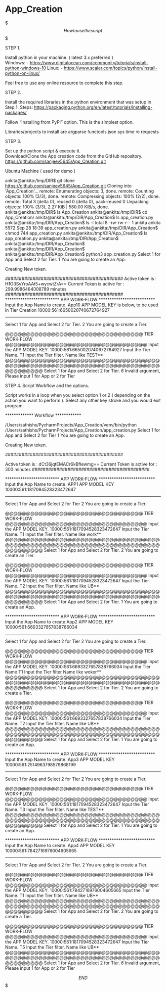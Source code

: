 # App_Creation


$$$$$$$$$$$$$$$$$$$$$$$$$$$$$$$ How to use the script   $$$$$$$$$$$$$$$$$$$$$$$$$$$$$$$

STEP 1.

Install python in your machine. ( latest 3.x  preferred )                       
Windows: -  https://www.digitalocean.com/community/tutorials/install-python-windows-10
Linux: -  https://www.scaler.com/topics/python/install-python-on-linux/
 
Feel free to use any online resource to complete this step.



STEP 2.

Install the required libraries in the python environment that was setup in Step 1.
Steps: https://packaging.python.org/en/latest/tutorials/installing-packages/ 

Follow “Installing from PyPI” option. This is the simplest option. 

Libraries/projects to install are
argparse
functools
json
sys
time
re
requests


STEP 3.

Set up the python script & execute it.    
Download/Clone the App creation code from the GitHub repository.
https://github.com/sanjeev5645/App_Creation.git


Ubuntu Machine ( used for demo )

ankita@ankita:/tmp/DIR$ git clone https://github.com/sanjeev5645/App_Creation.git
Cloning into 'App_Creation'...
remote: Enumerating objects: 3, done.
remote: Counting objects: 100% (3/3), done.
remote: Compressing objects: 100% (2/2), done.
remote: Total 3 (delta 0), reused 0 (delta 0), pack-reused 0
Unpacking objects: 100% (3/3), 2.27 KiB | 580.00 KiB/s, done.
ankita@ankita:/tmp/DIR$ ls
App_Creation
ankita@ankita:/tmp/DIR$ cd App_Creation/
ankita@ankita:/tmp/DIR/App_Creation$ ls
app_creation.py
ankita@ankita:/tmp/DIR/App_Creation$ ls -l
total 8
-rw-rw-r-- 1 ankita ankita 5572 Sep 28 18:39 app_creation.py
ankita@ankita:/tmp/DIR/App_Creation$ chmod 744 app_creation.py
ankita@ankita:/tmp/DIR/App_Creation$ ls
app_creation.py
ankita@ankita:/tmp/DIR/App_Creation$
ankita@ankita:/tmp/DIR/App_Creation$
ankita@ankita:/tmp/DIR/App_Creation$
ankita@ankita:/tmp/DIR/App_Creation$ python3 app_creation.py
Select 1 for App and Select 2 for Tier.
1
You are going to create an App.

Creating New token.



###########################################
 Active token is : H1O3SyYroAAt5+wycwtZrA==
Current Token is active for : 299.9986484008789 minutes
###########################################
************************* APP WORK-FLOW **************************
Input the App Name to create.
App10
APP MODEL KEY is below, to be used in Tier Creation
 10000:561:6650020740672764927
********************************************************************
Select 1 for App and Select 2 for Tier.
2
You are going to create a Tier.

@@@@@@@@@@@@@@@@@@@@@@@@@@@@@@@@@   TIER WORK-FLOW @@@@@@@@@@@@@@@@@@@@@@@@@@@@@@@@@@
Input the APP MODEL KEY.
10000:561:6650020740672764927
Input the Tier Name.
T1
Input the Tier filter.
Name like TEST**
@@@@@@@@@@@@@@@@@@@@@@@@@@@@@@@@@@@@@@@@@@@@@@@@@@@@@@@@@@@@@@@@@@@@@@@@@@@@@@@@@@@
Select 1 for App and Select 2 for Tier.
6
Invalid argument, Please input 1 for App or 2 for Tier


STEP 4.	Script Workflow and the options. 

Script works in a loop when you select option 1 or 2 ( depending on the action you want to perform ).  Select any other key stroke and you would exit program.

*************   Workflow  ************

/Users/sathishs/PycharmProjects/App_Creation/venv/bin/python /Users/sathishs/PycharmProjects/App_Creation/app_creation.py 
Select 1 for App and Select 2 for Tier
1
You are going to create an App.
 
Creating New token.
 
 
 
###########################################
 
 Active token is : dCt36jqtEMACr6kBfIewmg==
Current Token is active for : 300 minutes
###########################################
 
************************* APP WORK-FLOW **************************
Input the App Name to create.
APP1
APP MODEL KEY
 10000:561:1817094528323472647
********************************************************************
Select 1 for App and Select 2 for Tier
2
You are going to create a Tier.
 
@@@@@@@@@@@@@@@@@@@@@@@@@@@@@@@@@   TIER WORK-FLOW @@@@@@@@@@@@@@@@@@@@@@@@@@@@@@@@@@
Input the APP MODEL KEY.
10000:561:1817094528323472647
Input the Tier Name.
T1
Input the Tier filter.
Name like work**
@@@@@@@@@@@@@@@@@@@@@@@@@@@@@@@@@@@@@@@@@@@@@@@@@@@@@@@@@@@@@@@@@@@@@@@@@@@@@@@@@@@
Select 1 for App and Select 2 for Tier.
2
You are going to create an Tier.
 
@@@@@@@@@@@@@@@@@@@@@@@@@@@@@@@@@   TIER WORK-FLOW @@@@@@@@@@@@@@@@@@@@@@@@@@@@@@@@@@
Input the APP MODEL KEY.
10000:561:1817094528323472647
Input the Tier Name.
T2
Input the Tier filter.
Name like UB**
@@@@@@@@@@@@@@@@@@@@@@@@@@@@@@@@@@@@@@@@@@@@@@@@@@@@@@@@@@@@@@@@@@@@@@@@@@@@@@@@@@@
Select 1 for App and Select 2 for Tier.
1
You are going to create an App.
 
************************* APP WORK-FLOW **************************
Input the App Name to create
App2
APP MODEL KEY
 10000:561:6693327657838766034
********************************************************************
Select 1 for App and Select 2 for Tier
2
You are going to create a Tier.
 
@@@@@@@@@@@@@@@@@@@@@@@@@@@@@@@@@   TIER WORK-FLOW @@@@@@@@@@@@@@@@@@@@@@@@@@@@@@@@@@
Input the APP MODEL KEY.
10000:561:6693327657838766034
Input the Tier Name
T1
Input the Tier filter
Name like woker**
@@@@@@@@@@@@@@@@@@@@@@@@@@@@@@@@@@@@@@@@@@@@@@@@@@@@@@@@@@@@@@@@@@@@@@@@@@@@@@@@@@@
Select 1 for App and Select 2 for Tier.
2
You are going to create a Tier.
 
@@@@@@@@@@@@@@@@@@@@@@@@@@@@@@@@@   TIER WORK-FLOW @@@@@@@@@@@@@@@@@@@@@@@@@@@@@@@@@@
Input the APP MODEL KEY.
10000:561:6693327657838766034
Input the Tier Name.
T2
Input the Tier filter.
Name like UB**
@@@@@@@@@@@@@@@@@@@@@@@@@@@@@@@@@@@@@@@@@@@@@@@@@@@@@@@@@@@@@@@@@@@@@@@@@@@@@@@@@@@
Select 1 for App and Select 2 for Tier.
1
You are going to create an App.
 
************************* APP WORK-FLOW **************************
Input the App Name to create.
App3
APP MODEL KEY
 10000:561:2514963798579868199
********************************************************************
Select 1 for App and Select 2 for Tier
2
You are going to create a Tier.
 
@@@@@@@@@@@@@@@@@@@@@@@@@@@@@@@@@   TIER WORK-FLOW @@@@@@@@@@@@@@@@@@@@@@@@@@@@@@@@@@
Input the APP MODEL KEY.
10000:561:1817094528323472647
Input the Tier Name.
T3
Input the Tier filter.
Name like TEST**
@@@@@@@@@@@@@@@@@@@@@@@@@@@@@@@@@@@@@@@@@@@@@@@@@@@@@@@@@@@@@@@@@@@@@@@@@@@@@@@@@@@
Select 1 for App and Select 2 for Tier.
1
You are going to create an App.
 
************************* APP WORK-FLOW **************************
Input the App Name to create.
App4
APP MODEL KEY
 10000:561:7842716976004605665
********************************************************************
Select 1 for App and Select 2 for Tier.
2
You are going to create a Tier.
 
@@@@@@@@@@@@@@@@@@@@@@@@@@@@@@@@@   TIER WORK-FLOW @@@@@@@@@@@@@@@@@@@@@@@@@@@@@@@@@@
Input the APP MODEL KEY.
10000:561:7842716976004605665
Input the Tier Name.
T1
Input the Tier filter.
Name like UB**
@@@@@@@@@@@@@@@@@@@@@@@@@@@@@@@@@@@@@@@@@@@@@@@@@@@@@@@@@@@@@@@@@@@@@@@@@@@@@@@@@@@
Select 1 for App and Select 2 for Tier.
2
You are going to create a Tier.
 
@@@@@@@@@@@@@@@@@@@@@@@@@@@@@@@@@   TIER WORK-FLOW @@@@@@@@@@@@@@@@@@@@@@@@@@@@@@@@@@
Input the APP MODEL KEY.
10000:561:1817094528323472647
Input the Tier Name.
T5
Input the Tier filter.
Name like UB**
@@@@@@@@@@@@@@@@@@@@@@@@@@@@@@@@@@@@@@@@@@@@@@@@@@@@@@@@@@@@@@@@@@@@@@@@@@@@@@@@@@@
Select 1 for App and Select 2 for Tier.
6
Invalid argument, Please input 1 for App or 2 for Tier





$$$$$$$$$$$$$$$$$$$$$$$$$$$$$$$$$$   END  $$$$$$$$$$$$$$$$$$$$$$$$$$$$$$$$$$$$$$$






